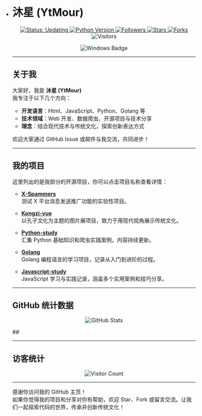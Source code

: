- # 沐星 (YtMour)

  <p align="center">
    <!-- 更新状态 -->
    <a href="https://github.com/YtMour">
      <img src="https://img.shields.io/badge/status-updating-brightgreen.svg" alt="Status: Updating">
    </a>
    <!-- Python 版本 -->
    <a href="https://github.com/python/cpython">
      <img src="https://img.shields.io/badge/Python-3.12-FF1493.svg" alt="Python Version">
    </a>
    <!-- GitHub 粉丝 -->
    <a href="https://github.com/YtMour?tab=followers">
      <img src="https://img.shields.io/github/followers/YtMour?color=blue&logo=github" alt="Followers">
    </a>
    <!-- GitHub Stars -->
    <a href="https://github.com/YtMour?tab=stars">
      <img src="https://img.shields.io/github/stars/YtMour.svg?logo=github" alt="Stars">
    </a>
    <!-- GitHub Forks -->
    <a href="https://github.com/YtMour?tab=forks">
      <img src="https://img.shields.io/github/forks/YtMour.svg?color=blue&logo=github" alt="Forks">
    </a>
    <!-- 访客计数 -->
    <img src="https://visitor-badge.laobi.icu/badge?page_id=YtMour.YtMour" alt="Visitors">
  </p>

  <p align="center">
    <!-- Windows 系统徽章 -->
    <img src="https://img.shields.io/badge/Windows-0078D6?logo=windows&logoColor=fff&style=flat" alt="Windows Badge">
  </p>

  ---

  ## 关于我

  大家好，我是 **沐星 (YtMour)**  
  我专注于以下几个方向：

  - **开发语言**：Html、JavaScript、Python、Golang 等
  - **技术领域**：Web 开发、数据爬虫、开源项目与技术分享
  - **理念**：结合现代技术与传统文化，探索创新表达方式

  欢迎大家通过 GitHub Issue 或邮件与我交流，共同进步！

  ---

  ## 我的项目

  这里列出的是我部分的开源项目，你可以点击项目名称查看详情：

  - **[X-Spammers](https://github.com/YtMour/X-Spammers)**  
    测试 X 平台消息发送推广功能的实验性项目。

  - **[Kongzi-vue](https://github.com/YtMour/Kongzi-vue)**  
    以孔子文化为主题的图片展项目，致力于用现代视角展示传统文化。

  - **[Python-study](https://github.com/YtMour/Python-study)**  
    汇集 Python 基础知识和爬虫实践案例，内容持续更新。

  - **[Golang](https://github.com/YtMour/Golang)**  
    Golang 编程语言的学习项目，记录从入门到进阶的过程。

  - **[Javascript-study](https://github.com/YtMour/Javascript-study)**  
    JavaScript 学习与实践记录，涵盖多个实用案例和技巧分享。

  ---

  ## GitHub 统计数据

  <p align="center">
    <img src="https://github-readme-stats.vercel.app/api?username=YtMour&show_icons=true&theme=radical" alt="GitHub Stats">
  </p>
  ## 


  ---

  ## 访客统计

  <p align="center">
    <img src="https://count.getloli.com/get/@YtMour.github.readme" alt="Visitor Count">
  </p>

  ---

  感谢你访问我的 GitHub 主页！  
  如果你觉得我的项目和分享对你有帮助，欢迎 Star、Fork 或留言交流。让我们一起探索代码的世界，传承并创新传统文化！
